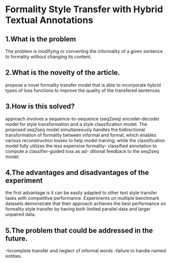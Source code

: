 # Formality Style Transfer with Hybrid Textual Annotations

## 1.What is the problem

The problem is modifying or converting the informality of a given sentence to formality without changing its content.

## 2.What is the novelty of the article.
propose a novel formality transfer model that is able to incorporate hybrid types of loss functions to improve the quality of the transfered sentences
## 3.How is this solved?
approach involves a sequence-to-sequence (seq2seq) encoder-decoder model for style transformation and a style classification model. The proposed seq2seq model simultaneously handles the bidirectional transformation of formality between informal and formal, which enables various reconstruction losses to help model training; while the classification model fully utilizes the less expensive formality- classified annotation to compute a classifier-guided loss as ad- ditional feedback to the seq2seq model.

## 4.The advantages and disadvantages of the experiment
the first advantage is it can be easily adapted to other text style transfer tasks with competitive performance. Experiments on multiple benchmark datasets demonstrate that their approach achieves the best performance on formality style transfer by having both limited parallel data and larger unpaired data.

## 5.The problem that could be addressed in the future.
-Incomplete transfer and neglect of informal words
-failure to handle named entities.
